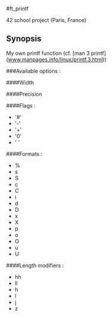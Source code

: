 #ft_printf
  
42 school project (Paris, France)
  
## Synopsis
  
My own printf function (cf. [man 3 printf] (www.manpages.info/linux/printf.3.html))
  
###Available options :
  
####Width

####Precision

####Flags :

* '#'
* '-'
* '+'
* '0'
* ' '
  
####Formats :  
  
* %
* s
* S
* c 
* C
* i 
* d
* D
* x  
* X
* p
* o
* O
* u
* U

####Length modifiers :

* hh
* ll 
* h 
* l 
* j 
* z
